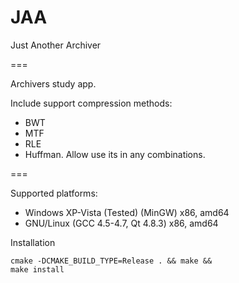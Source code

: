 JAA
===

Just Another Archiver

===

Archivers study app.

Include support compression methods: 
  * BWT
  * MTF
  * RLE
  * Huffman.
Allow use its in any combinations.

===

Supported platforms:
  * Windows XP-Vista (Tested) (MinGW) x86, amd64
  * GNU/Linux (GCC 4.5-4.7, Qt 4.8.3) x86, amd64



Installation

<code>cmake -DCMAKE_BUILD_TYPE=Release . && make && make install</code>